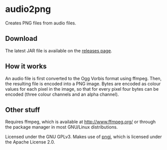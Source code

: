 audio2png
=========

Creates PNG files from audio files.

Download
--------

The latest JAR file is available on the [releases page](https://github.com/4142/audio2png/releases).

How it works
------------

An audio file is first converted to the Ogg Vorbis format using ffmpeg. Then, the resulting file is encoded into a PNG image. Bytes are encoded as colour values for each pixel in the image, so that for every pixel four bytes can be encoded (three colour channels and an alpha channel).

Other stuff
-----------

Requires ffmpeg, which is available at http://www.ffmpeg.org/ or through the package manager in most GNU/Linux distributions.

Licensed under the GNU GPLv3.
Makes use of [pngj](https://code.google.com/p/pngj/), which is licensed under the Apache License 2.0.
